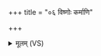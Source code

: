 +++
title = "०६ विष्णोः कर्माणि"

+++
<details><summary>मूलम् (VS)</summary>

विष्णोः॒ कर्मा॑णि पश्यत॒ यतो॑ व्र॒तानि॑ पस्प॒शे।  
इन्द्र॑स्य॒ युज्यः॒ सखा॑ ॥
</details>